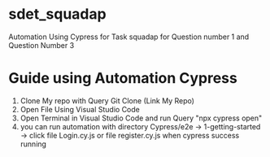 # sdet_squadap
Automation Using Cypress for Task squadap for Question number 1 and Question Number 3

# Guide using Automation Cypress
1. Clone My repo with Query Git Clone (Link My Repo)
2. Open File Using Visual Studio Code
3. Open Terminal in Visual Studio Code and run Query "npx cypress open"
4. you can run automation with directory Cypress/e2e -> 1-getting-started -> click file Login.cy.js or file register.cy.js when cypress success running

